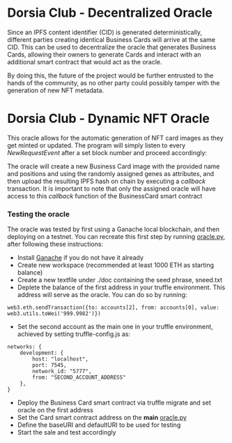 # Dorsia Club - Decentralized Oracle

Since an IPFS content identifier (CID) is generated deterministically, different parties creating identical Business Cards will arrive at the same CID. This can be used to decentralize the oracle that generates Business Cards, allowing their owners to generate Cards and interact with an additional smart contract that would act as the oracle.

By doing this, the future of the project would be further entrusted to the hands of the community, as no other party could possibly tamper with the generation of new NFT metadata.

# Dorsia Club - Dynamic NFT Oracle

This oracle allows for the automatic generation of NFT card images as they get minted or updated. The program will simply listen to every *NewRequestEvent* after a set block number and proceed accordingly: 

The oracle will create a new Business Card image with the provided name and positions and using the randomly assigned genes as attributes, and then upload the resulting IPFS hash on chain by executing a *callback* transaction.
It is important to note that only the assigned oracle will have access to this *callback* function of the BusinessCard smart contract

### Testing the oracle

The oracle was tested by first using a Ganache local blockchain, and then deploying on a testnet. You can recreate this first step by running [oracle.py](src/oracle.py), after following these instructions:
- Install [Ganache](https://trufflesuite.com/ganache/) if you do not have it already
- Create new workspace (recommended at least 1000 ETH as starting balance)
- Create a new textfile under ./doc containing the seed phrase, sneed.txt
- Deplete the balance of the first address in your truffle environment. This address will serve as the oracle. You can do so by running:
```
web3.eth.sendTransaction({to: accounts[2], from: accounts[0], value: web3.utils.toWei('999.9982')})
```
- Set the second account as the main one in your truffle environment, achieved by setting truffle-config.js as:

```
networks: {
    development: {
        host: "localhost",
        port: 7545,
        network_id: "5777",
        from: "SECOND_ACCOUNT_ADDRESS"
    },
}
```

- Deploy the Business Card smart contract via truffle migrate and set oracle on the first address
- Set the Card smart contract address on the __main__  [oracle.py](src/oracle.py)
- Define the baseURI and defaultURI to be used for testing
- Start the sale and test accordingly